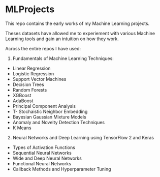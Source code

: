 # MLProjects

This repo contains the early works of my Machine Learning projects. 

Theses datasets have allowed me to experiement with various Machine Learning tools and gain an intuition on how they work. 

Across the entire repos I have used:

1. Fundamentals of Machine Learning Techniques:
- Linear Regression
- Logistic Regression 
- Support Vector Machines 
- Decision Trees
- Random Forests
- XGBoost
- AdaBoost
- Principal Component Analysis
- T- Stochaistic Neighbor Embedding
- Bayesian Gaussian Mixture Models
- Anomaly and Novelty Detection Techniques
- K Means

2. Neural Networks and Deep Learning using TensorFlow 2 and Keras
- Types of Activation Functions
- Sequential Neural Networks
- Wide and Deep Neural Networks
- Functional Neural Networks
- Callback Methods and Hyperparameter Tuning

